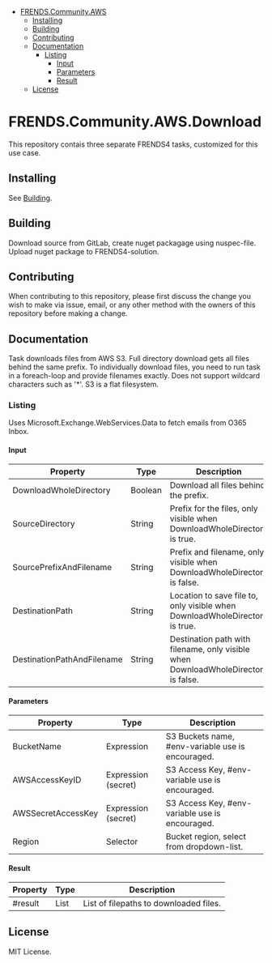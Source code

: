- [FRENDS.Community.AWS](#frends.community.aws)
   - [Installing](#installing)
   - [Building](#building)
   - [Contributing](#contributing)
   - [Documentation](#documentation)
      - [Listing](#listing)
		 - [Input](#input)
		 - [Parameters](#parameters)
		 - [Result](#result)
   - [License](#license)
       
# FRENDS.Community.AWS.Download
This repository contais three separate FRENDS4 tasks, customized for this use case.

## Installing
See [Building](#building).

## Building
Download source from GitLab, create nuget packagage using nuspec-file. Upload nuget package to FRENDS4-solution.

## Contributing
When contributing to this repository, please first discuss the change you wish to make via issue, email, or any other method with the owners of this repository before making a change.

## Documentation
Task downloads files from AWS S3. Full directory download gets all files behind the same prefix.
To individually download files, you need to run task in a foreach-loop and provide filenames exactly.
Does not support wildcard characters such as '*'. S3 is a flat filesystem.

### Listing

Uses Microsoft.Exchange.WebServices.Data to fetch emails from O365 Inbox.

#### Input
| Property | Type | Description |
|----------|------|-------------|
| DownloadWholeDirectory | Boolean | Download all files behind the prefix. |
| SourceDirectory| String | Prefix for the files, only visible when DownloadWholeDirectory is true. |
| SourcePrefixAndFilename | String | Prefix and filename, only visible when DownloadWholeDirectory is false. |
| DestinationPath | String | Location to save file to, only visible when DownloadWholeDirectory is true. |
| DestinationPathAndFilename | String | Destination path with filename, only visible when DownloadWholeDirectory is false. |

#### Parameters
| Property | Type | Description |
|----------|------|-------------|
| BucketName | Expression | S3 Buckets name, #env-variable use is encouraged. |
| AWSAccessKeyID | Expression (secret) | S3 Access Key, #env-variable use is encouraged. |
| AWSSecretAccessKey | Expression (secret) | S3 Access Key, #env-variable use is encouraged. |
| Region | Selector | Bucket region, select from dropdown-list. |

#### Result
| Property | Type | Description |
|----------|------|-------------|
| #result | List<string> | List of filepaths to downloaded files. |

## License
MIT License.